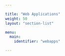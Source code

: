 ```yaml
---

title: "Web Applications"
weight: 50
layout: "section-list"

menu:
  main:
    identifier: "webapps"

---
```

